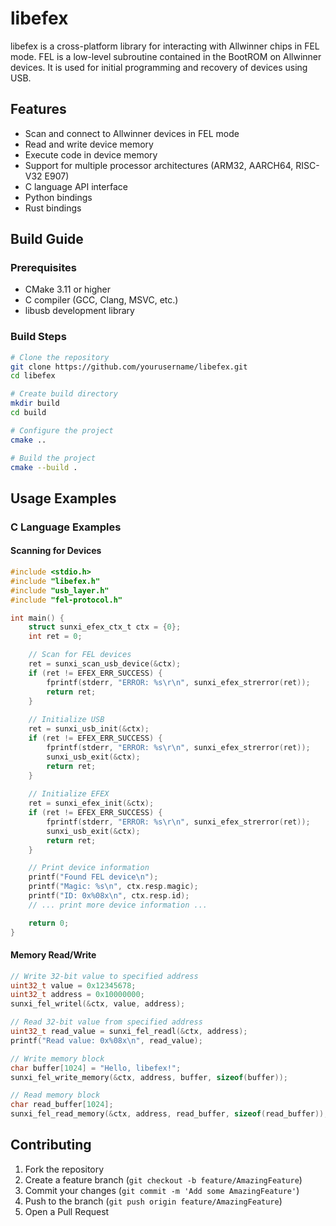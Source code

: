 # libefex

libefex is a cross-platform library for interacting with Allwinner chips in FEL mode. FEL is a low-level subroutine contained in the BootROM on Allwinner devices. It is used for initial programming and recovery of devices using USB.

## Features

- Scan and connect to Allwinner devices in FEL mode
- Read and write device memory
- Execute code in device memory
- Support for multiple processor architectures (ARM32, AARCH64, RISC-V32 E907)
- C language API interface
- Python bindings
- Rust bindings

## Build Guide

### Prerequisites

- CMake 3.11 or higher
- C compiler (GCC, Clang, MSVC, etc.)
- libusb development library

### Build Steps

```bash
# Clone the repository
git clone https://github.com/yourusername/libefex.git
cd libefex

# Create build directory
mkdir build
cd build

# Configure the project
cmake ..

# Build the project
cmake --build .
```

## Usage Examples

### C Language Examples

#### Scanning for Devices

```c
#include <stdio.h>
#include "libefex.h"
#include "usb_layer.h"
#include "fel-protocol.h"

int main() {
    struct sunxi_efex_ctx_t ctx = {0};
    int ret = 0;

    // Scan for FEL devices
    ret = sunxi_scan_usb_device(&ctx);
    if (ret != EFEX_ERR_SUCCESS) {
        fprintf(stderr, "ERROR: %s\r\n", sunxi_efex_strerror(ret));
        return ret;
    }
    
    // Initialize USB
    ret = sunxi_usb_init(&ctx);
    if (ret != EFEX_ERR_SUCCESS) {
        fprintf(stderr, "ERROR: %s\r\n", sunxi_efex_strerror(ret));
        sunxi_usb_exit(&ctx);
        return ret;
    }
    
    // Initialize EFEX
    ret = sunxi_efex_init(&ctx);
    if (ret != EFEX_ERR_SUCCESS) {
        fprintf(stderr, "ERROR: %s\r\n", sunxi_efex_strerror(ret));
        sunxi_usb_exit(&ctx);
        return ret;
    }

    // Print device information
    printf("Found FEL device\n");
    printf("Magic: %s\n", ctx.resp.magic);
    printf("ID: 0x%08x\n", ctx.resp.id);
    // ... print more device information ...

    return 0;
}
```

#### Memory Read/Write

```c
// Write 32-bit value to specified address
uint32_t value = 0x12345678;
uint32_t address = 0x10000000;
sunxi_fel_writel(&ctx, value, address);

// Read 32-bit value from specified address
uint32_t read_value = sunxi_fel_readl(&ctx, address);
printf("Read value: 0x%08x\n", read_value);

// Write memory block
char buffer[1024] = "Hello, libefex!";
sunxi_fel_write_memory(&ctx, address, buffer, sizeof(buffer));

// Read memory block
char read_buffer[1024];
sunxi_fel_read_memory(&ctx, address, read_buffer, sizeof(read_buffer));
```




## Contributing

1. Fork the repository
2. Create a feature branch (`git checkout -b feature/AmazingFeature`)
3. Commit your changes (`git commit -m 'Add some AmazingFeature'`)
4. Push to the branch (`git push origin feature/AmazingFeature`)
5. Open a Pull Request